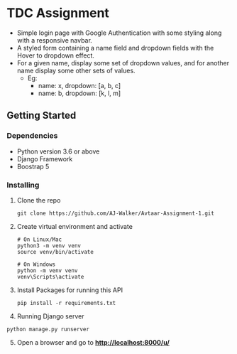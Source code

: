 
# TDC Assignment

- Simple login page with Google Authentication with some styling along with a responsive navbar.
- A styled form containing a name field and dropdown fields with the Hover to dropdown effect. 
- For a given name, display some set of dropdown values, and for another name display some other sets of values.
  - Eg: 
    - name: x, dropdown: [a, b, c]
    - name: b, dropdown: [k, l, m]


## Getting Started

### Dependencies
- Python version 3.6 or above
- Django Framework
- Boostrap 5

### Installing

1. Clone the repo

   ```
   git clone https://github.com/AJ-Walker/Avtaar-Assignment-1.git 
   ```
    
2. Create virtual environment and activate 

   ```
   # On Linux/Mac
   python3 -m venv venv
   source venv/bin/activate
   
   # On Windows
   python -m venv venv
   venv\Scripts\activate
   ```

3. Install Packages for running this API

   ```
   pip install -r requirements.txt

   ```

4. Running Django server

  ```
  python manage.py runserver

  ```

5. Open a browser and go to **[http://localhost:8000/u/](http://localhost:8000/u/)**